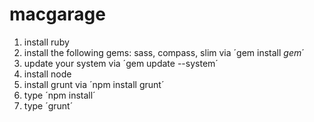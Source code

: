 # macgarage

1. install ruby 
2. install the following gems: sass, compass, slim via ´gem install *gem*´
3. update your system via ´gem update --system´
4. install node 
5. install grunt via ´npm install grunt´
6. type ´npm install´
7. type ´grunt´